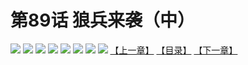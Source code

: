 # 第89话 狼兵来袭（中）
![](https://mhpic.xiaomingtaiji.net/comic/D/斗破苍穹拆分版/89话/1.jpg-zymk.middle.webp)
![](https://mhpic.xiaomingtaiji.net/comic/D/斗破苍穹拆分版/89话/2.jpg-zymk.middle.webp)
![](https://mhpic.xiaomingtaiji.net/comic/D/斗破苍穹拆分版/89话/3.jpg-zymk.middle.webp)
![](https://mhpic.xiaomingtaiji.net/comic/D/斗破苍穹拆分版/89话/4.jpg-zymk.middle.webp)
![](https://mhpic.xiaomingtaiji.net/comic/D/斗破苍穹拆分版/89话/5.jpg-zymk.middle.webp)
![](https://mhpic.xiaomingtaiji.net/comic/D/斗破苍穹拆分版/89话/6.jpg-zymk.middle.webp)
![](https://mhpic.xiaomingtaiji.net/comic/D/斗破苍穹拆分版/89话/7.jpg-zymk.middle.webp)
![](https://mhpic.xiaomingtaiji.net/comic/D/斗破苍穹拆分版/89话/8.jpg-zymk.middle.webp)
[【上一章】](./88.md)
[【目录】](./README.md)
[【下一章】](./90.md)
